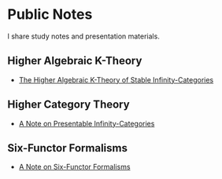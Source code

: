 # Public Notes

I share study notes and presentation materials.

## Higher Algebraic K-Theory 

- [The Higher Algebraic K-Theory of Stable Infinity-Categories](https://github.com/Yonoha/public_notes/blob/main/algebraic_k_theory/algebraic_k_theory.pdf)

## Higher Category Theory

- [A Note on Presentable Infinity-Categories](https://github.com/Yonoha/public_notes/blob/main/presentable_category/presentable_category.pdf)

## Six-Functor Formalisms
- [A Note on Six-Functor Formalisms](https://github.com/Yonoha/public_notes/blob/main/six_functor_formalisms/six_functor_formalisms.pdf)